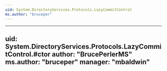 ```yaml
---
uid: System.DirectoryServices.Protocols.LazyCommitControl
ms.author: "bruceper"
---
```


---
uid: System.DirectoryServices.Protocols.LazyCommitControl.#ctor
author: "BrucePerlerMS"
ms.author: "bruceper"
manager: "mbaldwin"
---
